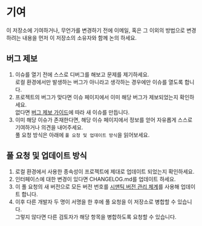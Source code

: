# 기여

이 저장소에 기여하거나, 무언가를 변경하기 전에 이메일, 혹은 그 이외의 방법으로
변경하려는 내용을 먼저 이 저장소의 소유자와 함께 논의 하세요.

## 버그 제보

1. 이슈를 열기 전에 스스로 디버그를 해보고 문제를 제기하세요. \
   로컬 환경에서만 발생하는 버그가 아니라고 생각하는 경우에만 이슈를 열도록 합니다.
2. 프로젝트의 버그가 맞다면 이슈 페이지에서 이미 해당 버그가 제보되었는지 확인하세요. \
   없다면 [버그 제보 가이드](https://github.com/TheJung/TJ/wiki/버그-제보-가이드)에 따라 새 이슈를 만듭니다.
3. 이미  해당 이슈가 존재한다면, 해당 이슈 페이지에서 정보를 얻어 자유롭게 스스로 기여하거나 의견을 내어주세요. \
   풀 요청 방식은 아래에 `풀 요청 및 업데이트 방식`을 읽어보세요.

## 풀 요청 및 업데이트 방식

1. 로컬 환경에서 사용한 종속성이 프로젝트에 제대로 업데이트 되었는지 확인하세요.
2. 인터페이스에 대한 변경이 있다면 CHANGELOG.md를 업데이트 하세요.
3. 이 풀 요청의 새 버전으로 모든 버전 번호를
   [시맨틱 버전 관리 체계](https://semver.org/lang/ko/)를 사용해 업데이트 합니다.
4. 이후 다른 개발자 두 명이 서명을 한 후에 풀 요청을 이 저장소로 병합할 수 있습니다. \
   그렇지 않다면 다른 검토자가 해당 항목을 병합하도록 요청할 수 있습니다.
